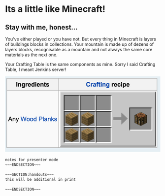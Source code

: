 <!SLIDE>
# Its a little like Minecraft! #
## Stay with me, honest... ##

You've either played or you have not. But every thing in Minecraft is layers of buildings blocks in collections. Your mountain is made up of dezens of layers blocks, recognisable as a mountain and not always the same core materials as the next one.

Your Crafting Table is the same components as mine. Sorry I said Crafting Table, I meant Jenkins server!

![MInecraft Crafting Table](../_images/crafting-table.png)
~~~SECTION:notes~~~
notes for presenter mode
~~~ENDSECTION~~~

~~~SECTION:handouts~~~
this will be additional in print

~~~ENDSECTION~~~

